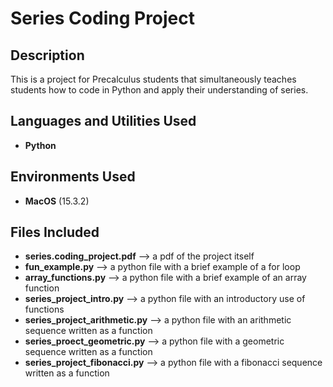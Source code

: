 <h1>Series Coding Project </h1>

<h2>Description</h2>
This is a project for Precalculus students that simultaneously teaches students how to code in Python and apply their understanding of series.

<br />


<h2>Languages and Utilities Used</h2>

- <b>Python</b> 

<h2>Environments Used </h2>

- <b>MacOS</b> (15.3.2)

<h2>Files Included</h2>

- <b>series.coding_project.pdf</b>  --> a pdf of the project itself
- <b>fun_example.py</b> --> a python file with a brief example of a for loop
- <b>array_functions.py</b> --> a python file with a brief example of an array function
- <b>series_project_intro.py</b> --> a python file with an introductory use of functions
- <b>series_project_arithmetic.py</b> --> a python file with an arithmetic sequence written as a function
- <b>series_proect_geometric.py</b> --> a python file with a geometric sequence written as a function
- <b>series_project_fibonacci.py</b> --> a python file with a fibonacci sequence written as a function

